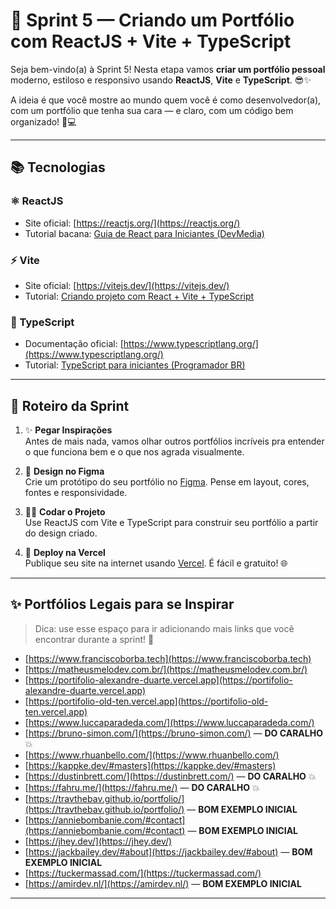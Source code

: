 # 🚀 Sprint 5 — Criando um Portfólio com ReactJS + Vite + TypeScript

Seja bem-vindo(a) à Sprint 5! Nesta etapa vamos **criar um portfólio pessoal** moderno, estiloso e responsivo usando **ReactJS**, **Vite** e **TypeScript**. 😎✨

A ideia é que você mostre ao mundo quem você é como desenvolvedor(a), com um portfólio que tenha sua cara — e claro, com um código bem organizado! 🧠💻

---

## 📚 Tecnologias

### ⚛️ ReactJS
- Site oficial: [https://reactjs.org/](https://reactjs.org/)
- Tutorial bacana: [Guia de React para Iniciantes (DevMedia)](https://www.devmedia.com.br/react-js/)

### ⚡ Vite
- Site oficial: [https://vitejs.dev/](https://vitejs.dev/)
- Tutorial: [Criando projeto com React + Vite + TypeScript](https://blog.rocketseat.com.br/react-com-vite/)

### 💙 TypeScript
- Documentação oficial: [https://www.typescriptlang.org/](https://www.typescriptlang.org/)
- Tutorial: [TypeScript para iniciantes (Programador BR)](https://www.youtube.com/watch?v=0mYq5LrQN1s)

---

## 📝 Roteiro da Sprint

1. ✨ **Pegar Inspirações**  
   Antes de mais nada, vamos olhar outros portfólios incríveis pra entender o que funciona bem e o que nos agrada visualmente.

2. 🎨 **Design no Figma**  
   Crie um protótipo do seu portfólio no [Figma](https://figma.com). Pense em layout, cores, fontes e responsividade.

3. 🧑‍💻 **Codar o Projeto**  
   Use ReactJS com Vite e TypeScript para construir seu portfólio a partir do design criado.

4. 🚀 **Deploy na Vercel**  
   Publique seu site na internet usando [Vercel](https://vercel.com). É fácil e gratuito! 🌐

---

## ✨ Portfólios Legais para se Inspirar

> Dica: use esse espaço para ir adicionando mais links que você encontrar durante a sprint! 🧠

- [https://www.franciscoborba.tech](https://www.franciscoborba.tech)
- [https://matheusmelodev.com.br/](https://matheusmelodev.com.br/)
- [https://portifolio-alexandre-duarte.vercel.app](https://portifolio-alexandre-duarte.vercel.app)
- [https://portifolio-old-ten.vercel.app](https://portifolio-old-ten.vercel.app)
- [https://www.luccaparadeda.com/](https://www.luccaparadeda.com/)
- [https://bruno-simon.com/](https://bruno-simon.com/) — **DO CARALHO** 💥
- [https://www.rhuanbello.com/](https://www.rhuanbello.com/)
- [https://kappke.dev/#masters](https://kappke.dev/#masters)
- [https://dustinbrett.com/](https://dustinbrett.com/) — **DO CARALHO** 💥
- [https://fahru.me/](https://fahru.me/) — **DO CARALHO** 💥
- [https://travthebav.github.io/portfolio/](https://travthebav.github.io/portfolio/) — **BOM EXEMPLO INICIAL**
- [https://anniebombanie.com/#contact](https://anniebombanie.com/#contact) — **BOM EXEMPLO INICIAL**
- [https://jhey.dev/](https://jhey.dev/)
- [https://jackbailey.dev/#about](https://jackbailey.dev/#about) — **BOM EXEMPLO INICIAL**
- [https://tuckermassad.com/](https://tuckermassad.com/)
- [https://amirdev.nl/](https://amirdev.nl/) — **BOM EXEMPLO INICIAL**

---



